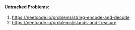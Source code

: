 #### Untracked Problems:
1. https://neetcode.io/problems/string-encode-and-decode
2. https://neetcode.io/problems/islands-and-treasure
